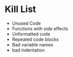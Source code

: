 Kill List
=========
* Unused Code
* Functions with side effects
* Unformatted code
* Repeated code blocks
* Bad variable names
* bad indentation